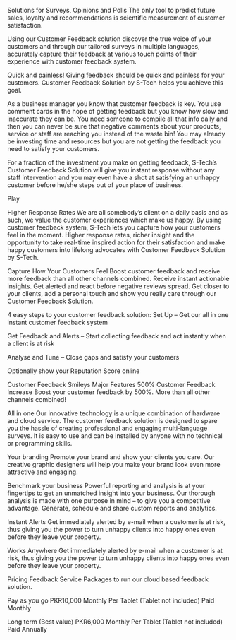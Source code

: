 Solutions for Surveys, Opinions and Polls
The only tool to predict future sales, loyalty and recommendations is scientific measurement of customer satisfaction.

Using our Customer Feedback solution discover the true voice of your customers and through our tailored surveys in multiple languages, accurately capture their feedback at various touch points of their experience with customer feedback system.

Quick and painless!
Giving feedback should be quick and painless for your customers. Customer Feedback Solution by S-Tech helps you achieve this goal.

As a business manager you know that customer feedback is key. You use comment cards in the hope of getting feedback but you know how slow and inaccurate they can be. You need someone to compile all that info daily and then you can never be sure that negative comments about your products, service or staff are reaching you instead of the waste bin! You may already be investing time and resources but you are not getting the feedback you need to satisfy your customers.

For a fraction of the investment you make on getting feedback, S-Tech’s Customer Feedback Solution will give you instant response without any staff intervention and you may even have a shot at satisfying an unhappy customer before he/she steps out of your place of business.

Play

Higher Response Rates
We are all somebody’s client on a daily basis and as such, we value the customer experiences which make us happy. By using customer feedback system, S-Tech lets you capture how your customers feel in the moment. Higher response rates, richer insight and the opportunity to take real-time inspired action for their satisfaction and make happy customers into lifelong advocates with Customer Feedback Solution by S-Tech.

Capture How Your Customers Feel
Boost customer feedback and receive more feedback than all other channels combined. Receive instant actionable insights. Get alerted and react before negative reviews spread. Get closer to your clients, add a personal touch and show you really care through our Customer Feedback Solution.

4 easy steps to your customer feedback solution:
Set Up – Get our all in one instant customer feedback system

Get Feedback and Alerts – Start collecting feedback and act instantly when a client is at risk

Analyse and Tune – Close gaps and satisfy your customers

Optionally show your Reputation Score online

Customer Feedback Smileys
Major Features
500% Customer Feedback Increase
Boost your customer feedback by 500%. More than all other channels combined!

All in one
Our innovative technology is a unique combination of hardware and cloud service. The customer feedback solution is designed to spare you the hassle of creating professional and engaging multi-language surveys. It is easy to use and can be installed by anyone with no technical or programming skills.

Your branding
Promote your brand and show your clients you care. Our creative graphic designers will help you make your brand look even more attractive and engaging.

Benchmark your business
Powerful reporting and analysis is at your fingertips to get an unmatched insight into your business. Our thorough analysis is made with one purpose in mind – to give you a competitive advantage. Generate, schedule and share custom reports and analytics.

Instant Alerts
Get immediately alerted by e-mail when a customer is at risk, thus giving you the power to turn unhappy clients into happy ones even before they leave your property.

Works Anywhere
Get immediately alerted by e-mail when a customer is at risk, thus giving you the power to turn unhappy clients into happy ones even before they leave your property.

Pricing
Feedback Service Packages to run our cloud based feedback solution.

Pay as you go
PKR10,000 Monthly
Per Tablet (Tablet not included)
Paid Monthly

Long term (Best value)
PKR6,000 Monthly
Per Tablet (Tablet not included)
Paid Annually